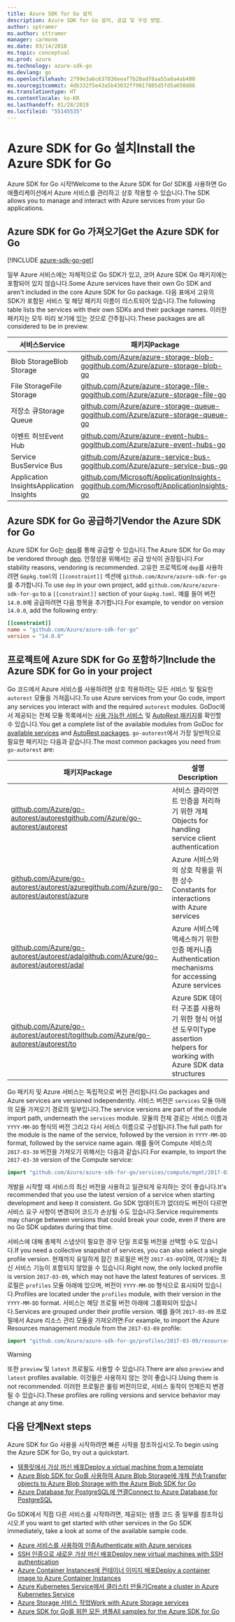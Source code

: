 ```yaml
---
title: Azure SDK for Go 설치
description: Azure SDK for Go 설치, 공급 및 구성 방법.
author: sptramer
ms.author: sttramer
manager: carmonm
ms.date: 03/14/2018
ms.topic: conceptual
ms.prod: azure
ms.technology: azure-sdk-go
ms.devlang: go
ms.openlocfilehash: 2799e3a6c637036eeaf7b20adf8aa55a8a4ab400
ms.sourcegitcommit: 4db332f5e43a5b43032ff9017805d5fd5a650d86
ms.translationtype: HT
ms.contentlocale: ko-KR
ms.lasthandoff: 01/28/2019
ms.locfileid: "55145535"
---
```

# <a name="install-the-azure-sdk-for-go"></a><span data-ttu-id="8612b-103">Azure SDK for Go 설치</span><span class="sxs-lookup"><span data-stu-id="8612b-103">Install the Azure SDK for Go</span></span>

<span data-ttu-id="8612b-104">Azure SDK for Go 시작!</span><span class="sxs-lookup"><span data-stu-id="8612b-104">Welcome to the Azure SDK for Go!</span></span> <span data-ttu-id="8612b-105">SDK를 사용하면 Go 애플리케이션에서 Azure 서비스를 관리하고 상호 작용할 수 있습니다.</span><span class="sxs-lookup"><span data-stu-id="8612b-105">The SDK allows you to manage and interact with Azure services from your Go applications.</span></span>

## <a name="get-the-azure-sdk-for-go"></a><span data-ttu-id="8612b-106">Azure SDK for Go 가져오기</span><span class="sxs-lookup"><span data-stu-id="8612b-106">Get the Azure SDK for Go</span></span>

[!INCLUDE [azure-sdk-go-get](includes/azure-sdk-go-get.md)]

<span data-ttu-id="8612b-107">일부 Azure 서비스에는 자체적으로 Go SDK가 있고, 코어 Azure SDK Go 패키지에는 포함되어 있지 않습니다.</span><span class="sxs-lookup"><span data-stu-id="8612b-107">Some Azure services have their own Go SDK and aren't included in the core Azure SDK for Go package.</span></span> <span data-ttu-id="8612b-108">다음 표에서 고유의 SDK가 포함된 서비스 및 해당 패키지 이름이 리스트되어 있습니다.</span><span class="sxs-lookup"><span data-stu-id="8612b-108">The following table lists the services with their own SDKs and their package names.</span></span> <span data-ttu-id="8612b-109">이러한 패키지는 모두 미리 보기에 있는 것으로 간주됩니다.</span><span class="sxs-lookup"><span data-stu-id="8612b-109">These packages are all considered to be in preview.</span></span>

| <span data-ttu-id="8612b-110">서비스</span><span class="sxs-lookup"><span data-stu-id="8612b-110">Service</span></span> | <span data-ttu-id="8612b-111">패키지</span><span class="sxs-lookup"><span data-stu-id="8612b-111">Package</span></span> |
|---------|---------|
| <span data-ttu-id="8612b-112">Blob Storage</span><span class="sxs-lookup"><span data-stu-id="8612b-112">Blob Storage</span></span> | [<span data-ttu-id="8612b-113">github.com/Azure/azure-storage-blob-go</span><span class="sxs-lookup"><span data-stu-id="8612b-113">github.com/Azure/azure-storage-blob-go</span></span>](https://github.com/Azure/azure-storage-blob-go) |
| <span data-ttu-id="8612b-114">File Storage</span><span class="sxs-lookup"><span data-stu-id="8612b-114">File Storage</span></span> | [<span data-ttu-id="8612b-115">github.com/Azure/azure-storage-file-go</span><span class="sxs-lookup"><span data-stu-id="8612b-115">github.com/Azure/azure-storage-file-go</span></span>](https://github.com/Azure/azure-storage-file-go) |
| <span data-ttu-id="8612b-116">저장소 큐</span><span class="sxs-lookup"><span data-stu-id="8612b-116">Storage Queue</span></span> | [<span data-ttu-id="8612b-117">github.com/Azure/azure-storage-queue-go</span><span class="sxs-lookup"><span data-stu-id="8612b-117">github.com/Azure/azure-storage-queue-go</span></span>](https://github.com/Azure/azure-storage-queue-go) |
| <span data-ttu-id="8612b-118">이벤트 허브</span><span class="sxs-lookup"><span data-stu-id="8612b-118">Event Hub</span></span> | [<span data-ttu-id="8612b-119">github.com/Azure/azure-event-hubs-go</span><span class="sxs-lookup"><span data-stu-id="8612b-119">github.com/Azure/azure-event-hubs-go</span></span>](https://github.com/Azure/azure-event-hubs-go) |
| <span data-ttu-id="8612b-120">Service Bus</span><span class="sxs-lookup"><span data-stu-id="8612b-120">Service Bus</span></span> | [<span data-ttu-id="8612b-121">github.com/Azure/azure-service-bus-go</span><span class="sxs-lookup"><span data-stu-id="8612b-121">github.com/Azure/azure-service-bus-go</span></span>](https://github.com/Azure/azure-service-bus-go) |
| <span data-ttu-id="8612b-122">Application Insights</span><span class="sxs-lookup"><span data-stu-id="8612b-122">Application Insights</span></span> | [<span data-ttu-id="8612b-123">github.com/Microsoft/ApplicationInsights-go</span><span class="sxs-lookup"><span data-stu-id="8612b-123">github.com/Microsoft/ApplicationInsights-go</span></span>](https://github.com/Microsoft/ApplicationInsights-go) |

## <a name="vendor-the-azure-sdk-for-go"></a><span data-ttu-id="8612b-124">Azure SDK for Go 공급하기</span><span class="sxs-lookup"><span data-stu-id="8612b-124">Vendor the Azure SDK for Go</span></span>

<span data-ttu-id="8612b-125">Azure SDK for Go는 [dep](https://github.com/golang/dep)를 통해 공급할 수 있습니다.</span><span class="sxs-lookup"><span data-stu-id="8612b-125">The Azure SDK for Go may be vendored through [dep](https://github.com/golang/dep).</span></span> <span data-ttu-id="8612b-126">안정성을 위해서는 공급 방식이 권장됩니다.</span><span class="sxs-lookup"><span data-stu-id="8612b-126">For stability reasons, vendoring is recommended.</span></span> <span data-ttu-id="8612b-127">고유한 프로젝트에 `dep`를 사용하려면 `Gopkg.toml`의 `[[constraint]]` 섹션에 `github.com/Azure/azure-sdk-for-go`를 추가합니다.</span><span class="sxs-lookup"><span data-stu-id="8612b-127">To use `dep` in your own project, add `github.com/Azure/azure-sdk-for-go` to a `[[constraint]]` section of your `Gopkg.toml`.</span></span> <span data-ttu-id="8612b-128">예를 들어 버전 `14.0.0`에 공급하려면 다음 항목을 추가합니다.</span><span class="sxs-lookup"><span data-stu-id="8612b-128">For example, to vendor on version `14.0.0`, add the following entry:</span></span>

```toml
[[constraint]]
name = "github.com/Azure/azure-sdk-for-go"
version = "14.0.0"
```

## <a name="include-the-azure-sdk-for-go-in-your-project"></a><span data-ttu-id="8612b-129">프로젝트에 Azure SDK for Go 포함하기</span><span class="sxs-lookup"><span data-stu-id="8612b-129">Include the Azure SDK for Go in your project</span></span>

<span data-ttu-id="8612b-130">Go 코드에서 Azure 서비스를 사용하려면 상호 작용하려는 모든 서비스 및 필요한 `autorest` 모듈을 가져옵니다.</span><span class="sxs-lookup"><span data-stu-id="8612b-130">To use Azure services from your Go code, import any services you interact with and the required `autorest` modules.</span></span>
<span data-ttu-id="8612b-131">GoDoc에서 제공되는 전체 모듈 목록에서는 [사용 가능한 서비스](https://godoc.org/github.com/Azure/azure-sdk-for-go) 및 [AutoRest 패키지](https://godoc.org/github.com/Azure/go-autorest)를 확인할 수 있습니다.</span><span class="sxs-lookup"><span data-stu-id="8612b-131">You get a complete list of the available modules from GoDoc for [available services](https://godoc.org/github.com/Azure/azure-sdk-for-go) and [AutoRest packages](https://godoc.org/github.com/Azure/go-autorest).</span></span> <span data-ttu-id="8612b-132">`go-autorest`에서 가장 일반적으로 필요한 패키지는 다음과 같습니다.</span><span class="sxs-lookup"><span data-stu-id="8612b-132">The most common packages you need from `go-autorest` are:</span></span>

| <span data-ttu-id="8612b-133">패키지</span><span class="sxs-lookup"><span data-stu-id="8612b-133">Package</span></span> | <span data-ttu-id="8612b-134">설명</span><span class="sxs-lookup"><span data-stu-id="8612b-134">Description</span></span> |
|---------|-------------|
| <span data-ttu-id="8612b-135">[github.com/Azure/go-autorest/autorest][autorest]</span><span class="sxs-lookup"><span data-stu-id="8612b-135">[github.com/Azure/go-autorest/autorest][autorest]</span></span> | <span data-ttu-id="8612b-136">서비스 클라이언트 인증을 처리하기 위한 개체</span><span class="sxs-lookup"><span data-stu-id="8612b-136">Objects for handling service client authentication</span></span> |
| <span data-ttu-id="8612b-137">[github.com/Azure/go-autorest/autorest/azure][autorest/azure]</span><span class="sxs-lookup"><span data-stu-id="8612b-137">[github.com/Azure/go-autorest/autorest/azure][autorest/azure]</span></span> | <span data-ttu-id="8612b-138">Azure 서비스와의 상호 작용을 위한 상수</span><span class="sxs-lookup"><span data-stu-id="8612b-138">Constants for interactions with Azure services</span></span> |
| <span data-ttu-id="8612b-139">[github.com/Azure/go-autorest/autorest/adal][autorest/adal]</span><span class="sxs-lookup"><span data-stu-id="8612b-139">[github.com/Azure/go-autorest/autorest/adal][autorest/adal]</span></span> | <span data-ttu-id="8612b-140">Azure 서비스에 액세스하기 위한 인증 메커니즘</span><span class="sxs-lookup"><span data-stu-id="8612b-140">Authentication mechanisms for accessing Azure services</span></span> |
| <span data-ttu-id="8612b-141">[github.com/Azure/go-autorest/autorest/to][autorest/to]</span><span class="sxs-lookup"><span data-stu-id="8612b-141">[github.com/Azure/go-autorest/autorest/to][autorest/to]</span></span> | <span data-ttu-id="8612b-142">Azure SDK 데이터 구조를 사용하기 위한 형식 어설션 도우미</span><span class="sxs-lookup"><span data-stu-id="8612b-142">Type assertion helpers for working with Azure SDK data structures</span></span> |

[autorest]: https://godoc.org/github.com/Azure/go-autorest/autorest
[autorest/azure]: https://godoc.org/github.com/Azure/go-autorest/autorest/azure
[autorest/adal]: https://godoc.org/github.com/Azure/go-autorest/autorest/adal
[autorest/to]: https://godoc.org/github.com/Azure/go-autorest/autorest/to

<span data-ttu-id="8612b-143">Go 패키지 및 Azure 서비스는 독립적으로 버전 관리됩니다.</span><span class="sxs-lookup"><span data-stu-id="8612b-143">Go packages and Azure services are versioned independently.</span></span> <span data-ttu-id="8612b-144">서비스 버전은 `services` 모듈 아래의 모듈 가져오기 경로의 일부입니다.</span><span class="sxs-lookup"><span data-stu-id="8612b-144">The service versions are part of the module import path, underneath the `services` module.</span></span> <span data-ttu-id="8612b-145">모듈의 전체 경로는 서비스 이름과 `YYYY-MM-DD` 형식의 버전 그리고 다시 서비스 이름으로 구성됩니다.</span><span class="sxs-lookup"><span data-stu-id="8612b-145">The full path for the module is the name of the service, followed by the version in `YYYY-MM-DD` format, followed by the service name again.</span></span> <span data-ttu-id="8612b-146">예를 들어 Compute 서비스의 `2017-03-30` 버전을 가져오기 위해서는 다음과 같습니다.</span><span class="sxs-lookup"><span data-stu-id="8612b-146">For example, to import the `2017-03-30` version of the Compute service:</span></span>

```go
import "github.com/Azure/azure-sdk-for-go/services/compute/mgmt/2017-03-30/compute"
```

<span data-ttu-id="8612b-147">개발을 시작할 때 서비스의 최신 버전을 사용하고 일관되게 유지하는 것이 좋습니다.</span><span class="sxs-lookup"><span data-stu-id="8612b-147">It's recommended that you use the latest version of a service when starting development and keep it consistent.</span></span>
<span data-ttu-id="8612b-148">Go SDK 업데이트가 없더라도 버전이 다르면 서비스 요구 사항이 변경되어 코드가 손상될 수도 있습니다.</span><span class="sxs-lookup"><span data-stu-id="8612b-148">Service requirements may change between versions that could break your code, even if there are no Go SDK updates during that time.</span></span>

<span data-ttu-id="8612b-149">서비스에 대해 총체적 스냅샷이 필요한 경우 단일 프로필 버전을 선택할 수도 있습니다.</span><span class="sxs-lookup"><span data-stu-id="8612b-149">If you need a collective snapshot of services, you can also select a single profile version.</span></span> <span data-ttu-id="8612b-150">현재까지 유일하게 잠긴 프로필은 버전 `2017-03-09`이며, 여기에는 최신 서비스 기능이 포함되지 않았을 수 있습니다.</span><span class="sxs-lookup"><span data-stu-id="8612b-150">Right now, the only locked profile is version `2017-03-09`, which may not have the latest features of services.</span></span> <span data-ttu-id="8612b-151">프로필은 `profiles` 모듈 아래에 있으며, 버전이 `YYYY-MM-DD` 형식으로 표시되어 있습니다.</span><span class="sxs-lookup"><span data-stu-id="8612b-151">Profiles are located under the `profiles` module, with their version in the `YYYY-MM-DD` format.</span></span> <span data-ttu-id="8612b-152">서비스는 해당 프로필 버전 아래에 그룹화되어 있습니다.</span><span class="sxs-lookup"><span data-stu-id="8612b-152">Services are grouped under their profile version.</span></span> <span data-ttu-id="8612b-153">예를 들어 `2017-03-09` 프로필에서 Azure 리소스 관리 모듈을 가져오려면:</span><span class="sxs-lookup"><span data-stu-id="8612b-153">For example, to import the Azure Resources management module from the `2017-03-09` profile:</span></span>

```go
import "github.com/Azure/azure-sdk-for-go/profiles/2017-03-09/resources/mgmt/resources"
```

> [!WARNING]
> <span data-ttu-id="8612b-154">또한 `preview` 및 `latest` 프로필도 사용할 수 있습니다.</span><span class="sxs-lookup"><span data-stu-id="8612b-154">There are also `preview` and `latest` profiles available.</span></span> <span data-ttu-id="8612b-155">이것들은 사용하지 않는 것이 좋습니다.</span><span class="sxs-lookup"><span data-stu-id="8612b-155">Using them is not recommended.</span></span> <span data-ttu-id="8612b-156">이러한 프로필은 롤링 버전이므로, 서비스 동작이 언제든지 변경될 수 있습니다.</span><span class="sxs-lookup"><span data-stu-id="8612b-156">These profiles are rolling versions and service behavior may change at any time.</span></span>

## <a name="next-steps"></a><span data-ttu-id="8612b-157">다음 단계</span><span class="sxs-lookup"><span data-stu-id="8612b-157">Next steps</span></span>

<span data-ttu-id="8612b-158">Azure SDK for Go 사용을 시작하려면 빠른 시작을 참조하십시오.</span><span class="sxs-lookup"><span data-stu-id="8612b-158">To begin using the Azure SDK for Go, try out a quickstart.</span></span>

* [<span data-ttu-id="8612b-159">템플릿에서 가상 머신 배포</span><span class="sxs-lookup"><span data-stu-id="8612b-159">Deploy a virtual machine from a template</span></span>](azure-sdk-go-qs-vm.md)
* [<span data-ttu-id="8612b-160">Azure Blob SDK for Go를 사용하여 Azure Blob Storage에 개체 전송</span><span class="sxs-lookup"><span data-stu-id="8612b-160">Transfer objects to Azure Blob Storage with the Azure Blob SDK for Go</span></span>](/azure/storage/blobs/storage-quickstart-blobs-go?toc=%2fgo%2fazure%2ftoc.json)
* [<span data-ttu-id="8612b-161">Azure Database for PostgreSQL에 연결</span><span class="sxs-lookup"><span data-stu-id="8612b-161">Connect to Azure Database for PostgreSQL</span></span>](/azure/postgresql/connect-go?toc=%2fgo%2fazure%2ftoc.json)

<span data-ttu-id="8612b-162">Go SDK에서 직접 다른 서비스를 시작하려면, 제공되는 샘플 코드 중 일부를 참조하십시오.</span><span class="sxs-lookup"><span data-stu-id="8612b-162">If you want to get started with other services in the Go SDK immediately, take a look at some of the available sample code.</span></span>

* [<span data-ttu-id="8612b-163">Azure 서비스를 사용하여 인증</span><span class="sxs-lookup"><span data-stu-id="8612b-163">Authenticate with Azure services</span></span>](https://github.com/Azure-Samples/azure-sdk-for-go-samples/tree/master/internal/iam)
* [<span data-ttu-id="8612b-164">SSH 인증으로 새로운 가상 머신 배포</span><span class="sxs-lookup"><span data-stu-id="8612b-164">Deploy new virtual machines with SSH authentication</span></span>](https://github.com/Azure-Samples/azure-sdk-for-go-samples/tree/master/compute)
* [<span data-ttu-id="8612b-165">Azure Container Instances에 컨테이너 이미지 배포</span><span class="sxs-lookup"><span data-stu-id="8612b-165">Deploy a container image to Azure Container Instances</span></span>](https://github.com/Azure-Samples/azure-sdk-for-go-samples/tree/master/compute)
* [<span data-ttu-id="8612b-166">Azure Kubernetes Service에서 클러스터 만들기</span><span class="sxs-lookup"><span data-stu-id="8612b-166">Create a cluster in Azure Kubernetes Service</span></span>](https://github.com/Azure-Samples/azure-sdk-for-go-samples/blob/master/compute)
* [<span data-ttu-id="8612b-167">Azure Storage 서비스 작업</span><span class="sxs-lookup"><span data-stu-id="8612b-167">Work with Azure Storage services</span></span>](https://github.com/Azure-Samples/azure-sdk-for-go-samples/tree/master/storage)
* [<span data-ttu-id="8612b-168">Azure SDK for Go를 위한 모든 샘플</span><span class="sxs-lookup"><span data-stu-id="8612b-168">All samples for the Azure SDK for Go</span></span>](https://github.com/azure-samples/azure-sdk-for-go-samples)
